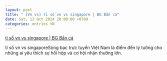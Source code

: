 ```yaml
---
layout: post
title: " [Vn vs] tỉ số vn vs singapore | BG Bắn cá"
date: Sat, 12 Oct 2024 20:00:00 +0700
categories: entries VN
---
```

[tỉ số vn vs singapore | BG Bắn cá](https://tietkiemnangluong.com.vn/ios/88ef760e.html)

tỉ số vn vs singaporeSòng bạc trực tuyến Việt Nam là điểm đến lý tưởng cho những ai yêu thích sự hồi hộp và cơ hội nhận thưởng lớn.

